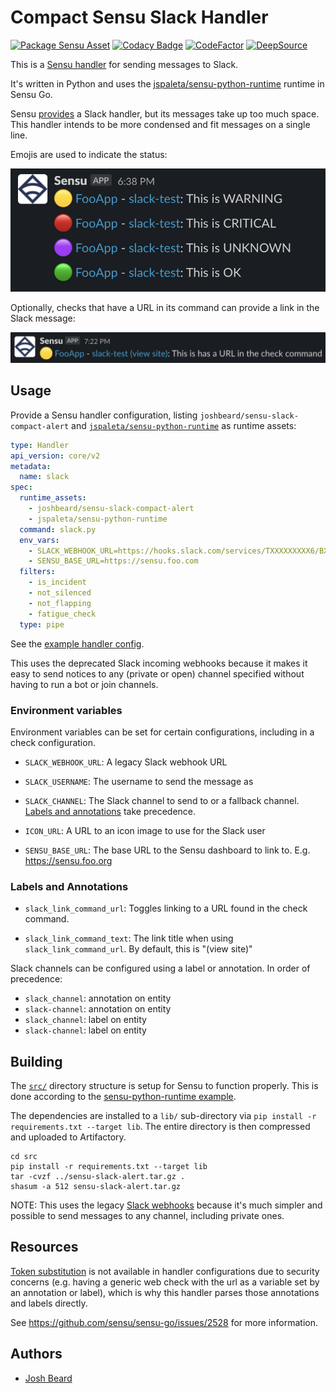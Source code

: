 # Compact Sensu Slack Handler

[![Package Sensu Asset](https://github.com/joshbeard/sensu-slack-compact-alert/actions/workflows/build.yml/badge.svg)](https://github.com/joshbeard/sensu-slack-compact-alert/actions/workflows/build.yml)
[![Codacy Badge](https://app.codacy.com/project/badge/Grade/d9a7e0288838460096f3f9794dc5a06b)](https://www.codacy.com/gh/joshbeard/sensu-slack-compact-alert/dashboard?utm_source=github.com&amp;utm_medium=referral&amp;utm_content=joshbeard/sensu-slack-compact-alert&amp;utm_campaign=Badge_Grade)
[![CodeFactor](https://www.codefactor.io/repository/github/joshbeard/sensu-slack-compact-alert/badge)](https://www.codefactor.io/repository/github/joshbeard/sensu-slack-compact-alert)
[![DeepSource](https://deepsource.io/gh/joshbeard/sensu-slack-compact-alert.svg/?label=active+issues&token=6AD0pzfy46588O144L_mFJaP)](https://deepsource.io/gh/joshbeard/sensu-slack-compact-alert/?ref=repository-badge)

This is a [Sensu handler](https://docs.sensu.io/sensu-go/latest/observability-pipeline/observe-process/handlers/) for sending messages to Slack.

It's written in Python and uses the [jspaleta/sensu-python-runtime](https://bonsai.sensu.io/assets/jspaleta/sensu-python-runtime) runtime in Sensu Go.

Sensu [provides](https://bonsai.sensu.io/assets/sensu/sensu-slack-handler) a Slack handler, but its messages take up too much space. This handler intends to be more condensed and fit messages on a single line.

Emojis are used to indicate the status:

![Screenshot showing Slack output](https://raw.githubusercontent.com/joshbeard/sensu-slack-compact-alert/master/docs/screenshot1.png)

Optionally, checks that have a URL in its command can provide a link in the
Slack message:

![Screenshot showing link to url in check command](https://raw.githubusercontent.com/joshbeard/sensu-slack-compact-alert/master/docs/screenshot2.png)

## Usage

Provide a Sensu handler configuration, listing `joshbeard/sensu-slack-compact-alert` and [`jspaleta/sensu-python-runtime`](https://bonsai.sensu.io/assets/jspaleta/sensu-python-runtime) as runtime assets:

```yaml
type: Handler
api_version: core/v2
metadata:
  name: slack
spec:
  runtime_assets:
    - joshbeard/sensu-slack-compact-alert
    - jspaleta/sensu-python-runtime
  command: slack.py
  env_vars:
    - SLACK_WEBHOOK_URL=https://hooks.slack.com/services/TXXXXXXXXX6/BXXXXXXXE/PXXXXXXXXXXXXXXXXXXXXXZH
    - SENSU_BASE_URL=https://sensu.foo.com
  filters:
    - is_incident
    - not_silenced
    - not_flapping
    - fatigue_check
  type: pipe
```

See the [example handler config](https://github.com/joshbeard/sensu-slack-compact-alert/tree/master/example/handler-slack.yml).

This uses the deprecated Slack incoming webhooks because it makes it easy to
send notices to any (private or open) channel specified without having to run a
bot or join channels.

### Environment variables

Environment variables can be set for certain configurations, including in a check configuration.

* `SLACK_WEBHOOK_URL`: A legacy Slack webhook URL

* `SLACK_USERNAME`: The username to send the message as

* `SLACK_CHANNEL`:  The Slack channel to send to or a fallback channel.
  [Labels and annotations](#labels-and-annotations) take precedence.

* `ICON_URL`: A URL to an icon image to use for the Slack user

* `SENSU_BASE_URL`:  The base URL to the Sensu dashboard to link to. E.g.
  https://sensu.foo.org

### Labels and Annotations

* `slack_link_command_url`: Toggles linking to a URL found in the check command.

* `slack_link_command_text`: The link title when using `slack_link_command_url`. By default,
  this is "(view site)"

Slack channels can be configured using a label or annotation.  In order of precedence:

* `slack_channel`: annotation on entity
* `slack-channel`: annotation on entity
* `slack_channel`: label on entity
* `slack-channel`: label on entity

## Building

The [`src/`](src) directory structure is setup for Sensu to function properly. This is done according to the [sensu-python-runtime example](https://github.com/jspaleta/sensu-python-runtime).

The dependencies are installed to a `lib/` sub-directory via `pip install -r requirements.txt --target lib`. The entire directory is then compressed and uploaded to Artifactory.

```shell
cd src
pip install -r requirements.txt --target lib
tar -cvzf ../sensu-slack-alert.tar.gz .
shasum -a 512 sensu-slack-alert.tar.gz
```

NOTE: This uses the legacy [Slack webhooks](https://api.slack.com/legacy/custom-integrations)
because it's much simpler and possible to send messages to any channel, including private ones.

## Resources

[Token substitution](https://docs.sensu.io/sensu-go/latest/observability-pipeline/observe-schedule/checks/#check-token-substitution) is not available in handler configurations due to security concerns (e.g. having a generic web check with the url as
a variable set by an annotation or label), which is why this handler parses those annotations and labels directly.

See <https://github.com/sensu/sensu-go/issues/2528> for more information.

## Authors

* [Josh Beard](https://joshbeard.me)
